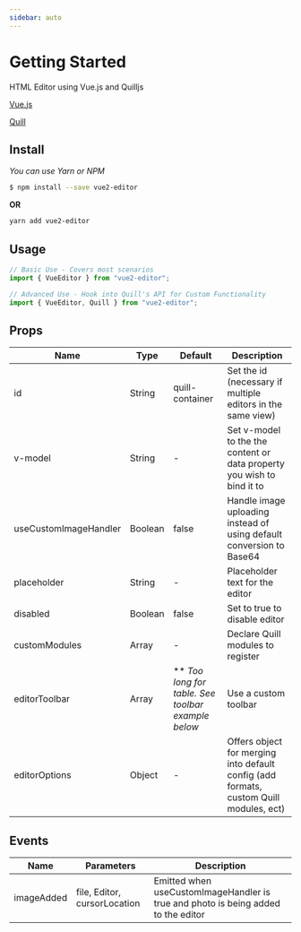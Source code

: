 ```yaml
---
sidebar: auto
---
```


# Getting Started

HTML Editor using Vue.js and Quilljs

[Vue.js](https://vuejs.org)

[Quill](http://quilljs.com/)

<!-- ### Demo --> <!-- [fiddle](https://jsfiddle.net/su9zv0w9/1/) -->

## Install

_You can use Yarn or NPM_

```bash
$ npm install --save vue2-editor
```

**OR**

```bash
yarn add vue2-editor
```

## Usage

```javascript
// Basic Use - Covers most scenarios
import { VueEditor } from "vue2-editor";

// Advanced Use - Hook into Quill's API for Custom Functionality
import { VueEditor, Quill } from "vue2-editor";
```

## Props

| Name                  | Type    | Default                                              | Description                                                                            |
| --------------------- | ------- | ---------------------------------------------------- | -------------------------------------------------------------------------------------- |
| id                    | String  | quill-container                                      | Set the id (necessary if multiple editors in the same view)                            |
| v-model               | String  | -                                                    | Set v-model to the the content or data property you wish to bind it to                 |
| useCustomImageHandler | Boolean | false                                                | Handle image uploading instead of using default conversion to Base64                   |
| placeholder           | String  | -                                                    | Placeholder text for the editor                                                        |
| disabled              | Boolean | false                                                | Set to true to disable editor                                                          |
| customModules         | Array   | -                                                    | Declare Quill modules to register                                                      | Use a custom toolbar |
| editorToolbar         | Array   | \*\* _Too long for table. See toolbar example below_ | Use a custom toolbar                                                                   |
| editorOptions         | Object  | -                                                    | Offers object for merging into default config (add formats, custom Quill modules, ect) |

## Events

| Name       | Parameters                   | Description                                                                       |
| ---------- | ---------------------------- | --------------------------------------------------------------------------------- |
| imageAdded | file, Editor, cursorLocation | Emitted when useCustomImageHandler is true and photo is being added to the editor |

<!-- Emitted when the default save button is clicked -->
